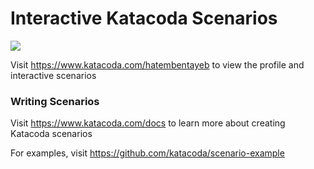 # Interactive Katacoda Scenarios

[![](http://shields.katacoda.com/katacoda/hatembentayeb/count.svg)](https://www.katacoda.com/hatembentayeb "Get your profile on Katacoda.com")

Visit https://www.katacoda.com/hatembentayeb to view the profile and interactive scenarios

### Writing Scenarios
Visit https://www.katacoda.com/docs to learn more about creating Katacoda scenarios

For examples, visit https://github.com/katacoda/scenario-example
